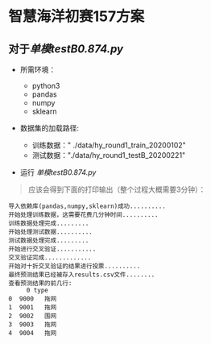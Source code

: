 # 智慧海洋初赛157方案
## 对于*单模testB0.874.py*
- 所需环境：
	 - python3
	 - pandas
	 - numpy
	 - sklearn
- 数据集的加载路径:
	- 训练数据：" ./data/hy_round1_train_20200102"
  - 测试数据："./data/hy_round1_testB_20200221"
    

 - 运行 *单模testB0.874.py*
  > 应该会得到下面的打印输出（整个过程大概需要3分钟）：

	导入依赖库(pandas,numpy,sklearn)成功..........
	开始处理训练数据，这需要花费几分钟时间..........
	训练数据处理完成.........
	开始处理测试数据..........
	测试数据处理完成.........
	开始进行交叉验证...........
	交叉验证完成.............
	开始对十折交叉验证的结果进行投票..........
	最终预测结果已经被存入results.csv文件........
	查看预测结果的前几行:
 	     0 type
	0  9000   拖网
	1  9001   拖网
	2  9002   围网
	3  9003   拖网
	4  9004   拖网
